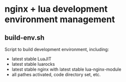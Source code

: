 # nginx + lua development environment management

## build-env.sh 

Script to build development environment, including: 
 - latest stable LuaJIT 
 - latest stable luarocks 
 - latest stable nginx with latest stable lua-nginx-module
 - all pathes activated, code directory set, etc. 

